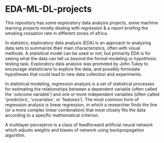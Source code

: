# EDA-ML-DL-projects
This repository has some exploratory data analysis projects, some machine learning projects mostly dealing with regression & a report briefing the smoking cessation rate in different zones of africa.

In statistics, exploratory data analysis (EDA) is an approach to analyzing data sets to summarize their main characteristics, often with visual methods. A statistical model can be used or not, but primarily EDA is for seeing what the data can tell us beyond the formal modeling or hypothesis testing task. Exploratory data analysis was promoted by John Tukey to encourage statisticians to explore the data, and possibly formulate hypotheses that could lead to new data collection and experiments. 

In statistical modeling, regression analysis is a set of statistical processes for estimating the relationships between a dependent variable (often called the 'outcome variable') and one or more independent variables (often called 'predictors', 'covariates', or 'features'). The most common form of regression analysis is linear regression, in which a researcher finds the line (or a more complex linear combination) that most closely fits the data according to a specific mathematical criterion.

A multilayer perceptron is a class of feedforward artificial neural network which adjusts weights and biases of network using backpropagation algorithm.


